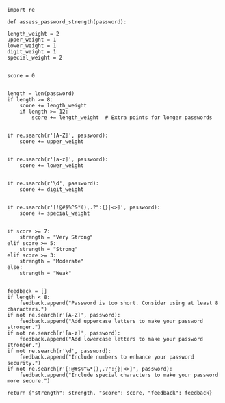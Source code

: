     import re

    def assess_password_strength(password):
    
    length_weight = 2
    upper_weight = 1
    lower_weight = 1
    digit_weight = 1
    special_weight = 2

    
    score = 0

    
    length = len(password)
    if length >= 8:
        score += length_weight
        if length >= 12:
            score += length_weight  # Extra points for longer passwords

    
    if re.search(r'[A-Z]', password):
        score += upper_weight

    
    if re.search(r'[a-z]', password):
        score += lower_weight

    
    if re.search(r'\d', password):
        score += digit_weight

    
    if re.search(r'[!@#$%^&*(),.?":{}|<>]', password):
        score += special_weight

    
    if score >= 7:
        strength = "Very Strong"
    elif score >= 5:
        strength = "Strong"
    elif score >= 3:
        strength = "Moderate"
    else:
        strength = "Weak"

    
    feedback = []
    if length < 8:
        feedback.append("Password is too short. Consider using at least 8 characters.")
    if not re.search(r'[A-Z]', password):
        feedback.append("Add uppercase letters to make your password stronger.")
    if not re.search(r'[a-z]', password):
        feedback.append("Add lowercase letters to make your password stronger.")
    if not re.search(r'\d', password):
        feedback.append("Include numbers to enhance your password security.")
    if not re.search(r'[!@#$%^&*(),.?":{}|<>]', password):
        feedback.append("Include special characters to make your password more secure.")

    return {"strength": strength, "score": score, "feedback": feedback}
